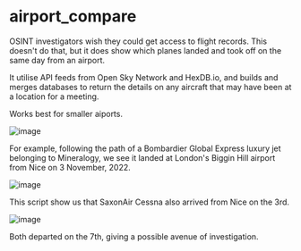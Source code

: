 # airport_compare
OSINT investigators wish they could get access to flight records. This doesn't do that, but it does show which planes landed and took off on the same day from an airport.

It utilise API feeds from Open Sky Network and HexDB.io, and builds and merges databases to return the details on any aircraft that may have been at a location for a meeting.

Works best for smaller aiports.

![image](https://user-images.githubusercontent.com/69304112/213688746-c7d1a282-27f1-4a4a-9c5a-44b6f730070f.png)

For example, following the path of a Bombardier Global Express luxury jet belonging to Mineralogy, we see it landed at London's Biggin Hill airport from Nice on 3 November, 2022. 

![image](https://user-images.githubusercontent.com/69304112/213689931-8326bfa9-fd85-4500-8454-2864cc14c2ce.png)

This script show us that SaxonAir Cessna also arrived from Nice on the 3rd.

![image](https://user-images.githubusercontent.com/69304112/213689804-64cc197a-5bc8-43ff-a489-7dd34b177403.png)

Both departed on the 7th, giving a possible avenue of investigation.
